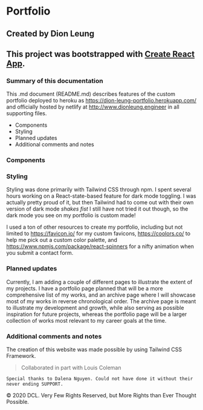 # Portfolio

## Created by Dion Leung

## This project was bootstrapped with [Create React App](https://github.com/facebook/create-react-app).

### Summary of this documentation

This .md document (README.md) describes features of the custom portfolio deployed to heroku as https://dion-leung-portfolio.herokuapp.com/ and officially hosted by netlify at http://www.dionleung.engineer in all supporting files.

- Components
- Styling
- Planned updates
- Additional comments and notes

### Components

### Styling

Styling was done primarily with Tailwind CSS through npm. I spent several hours working on a React-state-based feature for dark mode toggling. I was actually pretty proud of it, but then Tailwind had to come out with their own version of dark mode _shakes fist_ I still have not tried it out though, so the dark mode you see on my portfolio is custom made!

I used a ton of other resources to create my portfolio, including but not limited to https://favicon.io/ for my custom favicons, https://coolors.co/ to help me pick out a custom color palette, and https://www.npmjs.com/package/react-spinners for a nifty animation when you submit a contact form.

### Planned updates

Currently, I am adding a couple of different pages to illustrate the extent of my projects. I have a portfolio page planned that will be a more comprehensive list of my works, and an archive page where I will showcase most of my works in reverse chronological order. The archive page is meant to illustrate my development and growth, while also serving as possible inspiration for future projects, whereas the portfolio page will be a larger collection of works most relevant to my career goals at the time.

### Additional comments and notes

The creation of this website was made possible by using Tailwind CSS Framework.

> Collaborated in part with Louis Coleman

```
Special thanks to Dalena Nguyen. Could not have done it without their never ending SUPPORT.
```

© 2020 DCL. Very Few Rights Reserved, but More Rights than Ever Thought Possible.
